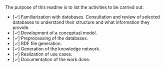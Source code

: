 The purpose of this readme is to list the activities to be carried out:

- [✓] Familiarization with databases. Consultation and review of selected databases to understand their structure and what information they provide.
- [✓] Development of a conceptual model.
- [✓] Preprocessing of the databases.
- [✓] RDF file generation.
- [✓] Generation of the knowledge network.
- [✓] Realization of use cases.
- [✓] Documentation of the work done.
